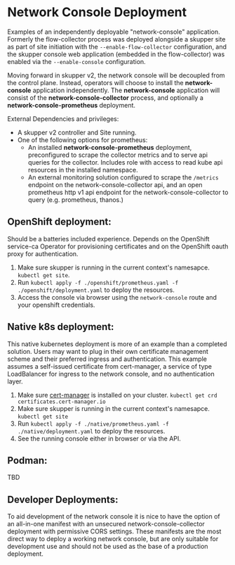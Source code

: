 # Network Console Deployment

Examples of an independently deployable "network-console" application. Formerly
the flow-collector process was deployed alongside a skupper site as part of
site initiation with the `--enable-flow-collector` configuration, and the skupper
console web application (embedded in the flow-collector) was enabled via the
`--enable-console` configuration.

Moving forward in skupper v2, the network console will be decoupled from the
control plane. Instead, operators will choose to install the
**network-console** application independently. The **network-console**
application will consist of the **network-console-collector** process, and
optionally a **network-console-prometheus** deployment.

External Dependencies and privileges:

* A skupper v2 controller and Site running.
* One of the following options for prometheus:
    * An installed **network-console-prometheus** deployment, preconfigured to
      scrape the collector metrics and to serve api queries for the collector.
      Includes role with access to read kube api resources in the installed
      namespace.
    * An external monitoring solution configured to scrape the `/metrics`
      endpoint on the network-console-collector api, and an open prometheus
      http v1 api endpoint for the network-console-collector to query (e.g.
      prometheus, thanos.)

## OpenShift deployment:

Should be a batteries included experience. Depends on the OpenShift service-ca
Operator for provisioning certificates and on the OpenShift oauth proxy for
authentication.

1. Make sure skupper is running in the current context's namesapce. `kubectl get site`.
1. Run `kubectl apply -f ./openshift/prometheus.yaml -f ./openshift/deployment.yaml` to deploy the resources.
1. Access the console via browser using the `network-console` route and your openshift credentials.

## Native k8s deployment:

This native kubernetes deployment is more of an example than a completed
solution. Users may want to plug in their own certificate management scheme and
their preferred ingress and authentication. This example assumes a self-issued
certificate from cert-manager, a service of type LoadBalancer for ingress to
the network console, and no authentication layer.

1. Make sure [cert-manager](https://cert-manager.io/) is installed on your cluster. `kubectl get crd certificates.cert-manager.io`
1. Make sure skupper is running in the current context's namesapce. `kubectl get site`
1. Run `kubectl apply -f ./native/prometheus.yaml -f ./native/deployment.yaml` to deploy the resources.
1. See the running console either in browser or via the API.

## Podman:

TBD

## Developer Deployments:

To aid development of the network console it is nice to have the option of an
all-in-one manifest with an unsecured network-console-collector deployment with
permissive CORS settings. These manifests are the most direct way to deploy a
working network console, but are only suitable for development use and should
not be used as the base of a production deployment.
